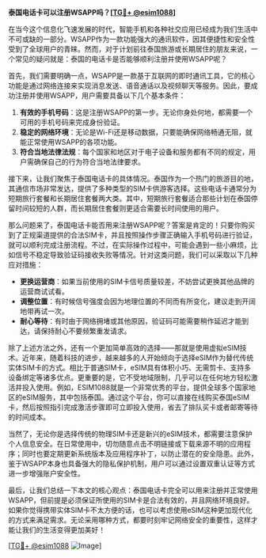 **泰国电话卡可以注册WSAPP吗？[[TG💪+ @esim1088](https://t.me/s/esim1088)]**

在当今这个信息化飞速发展的时代，智能手机和各种社交应用已经成为我们生活中不可或缺的一部分。WSAPP作为一款功能强大的通讯软件，因其便捷性和安全性受到了全球用户的青睐。然而，对于计划前往泰国旅游或长期居住的朋友来说，一个常见的疑问就是：泰国的电话卡是否能够顺利注册并使用WSAPP呢？

首先，我们需要明确一点，WSAPP是一款基于互联网的即时通讯工具，它的核心功能是通过网络连接来实现消息发送、语音通话以及视频聊天等服务。因此，要成功注册并使用WSAPP，用户需要具备以下几个基本条件：

1. **有效的手机号码**：这是注册WSAPP的第一步。无论你身处何地，都需要一个可用的手机号码来完成身份验证。
2. **稳定的网络环境**：无论是Wi-Fi还是移动数据，只要能确保网络畅通无阻，就能正常使用WSAPP的各项功能。
3. **符合当地法律法规**：每个国家和地区对于电子设备和服务都有不同的规定，用户需确保自己的行为符合当地法律要求。

接下来，让我们聚焦于泰国电话卡的具体情况。泰国作为一个热门的旅游目的地，其通信市场非常发达，提供了多种类型的SIM卡供游客选择。这些电话卡通常分为短期旅行套餐和长期居住套餐两大类。其中，短期旅行套餐适合那些计划在泰国停留时间较短的人群，而长期居住套餐则更适合需要长时间使用的用户。

那么问题来了，泰国电话卡能否用来注册WSAPP呢？答案是肯定的！只要你购买到了正规渠道提供的合法SIM卡，并且按照操作步骤正确输入手机号码进行验证，就可以顺利完成注册流程。不过，在实际操作过程中，可能会遇到一些小麻烦，比如信号不稳定导致验证码接收失败等情况。针对这类问题，我们可以采取以下几种应对措施：

- **更换运营商**：如果当前使用的SIM卡信号质量较差，不妨尝试更换其他品牌的运营商试试看。
- **调整位置**：有时候信号强度会因为地理位置的不同而有所变化，建议走到开阔地带再试一次。
- **耐心等待**：有时由于网络拥堵或其他原因，验证码可能需要稍作延迟才能到达，请保持耐心不要频繁重发请求。

除了上述方法之外，还有一个更加简单高效的选择——那就是使用虚拟eSIM技术。近年来，随着科技的进步，越来越多的人开始倾向于选择eSIM作为替代传统实体SIM卡的方式。相比于普通SIM卡，eSIM具有体积小巧、无需剪卡、支持多设备绑定等诸多优点。更重要的是，它不受地域限制，几乎可以在任何地方轻松激活并投入使用。例如，ESIM1088就是一个非常优秀的平台，提供全球多个国家地区的eSIM服务，其中包括泰国。通过这个平台，你可以直接在线购买泰国eSIM卡，然后按照指引完成激活步骤即可立即投入使用，省去了排队买卡或者邮寄等待的时间成本。

当然了，无论你是选择传统的物理SIM卡还是新兴的eSIM技术，都需要注意保护个人信息安全。在日常使用中，切勿随意点击不明链接或下载来源不明的应用程序；同时也要定期更新系统版本及应用程序补丁，以防止潜在的安全隐患。此外，鉴于WSAPP本身也具备强大的隐私保护机制，用户可以通过设置双重认证等方式进一步增强账户安全性。

最后，让我们总结一下本文的核心观点：泰国电话卡完全可以用来注册并正常使用WSAPP，但前提是必须保证所使用的SIM卡是合法有效的，并且网络环境良好。如果你觉得携带实体SIM卡不太方便的话，也可以考虑使用eSIM这种更加现代化的方式来满足需求。无论采用哪种方式，都要时刻牢记网络安全的重要性，这样才能让我们的生活变得更加美好！

[[TG💪+ @esim1088](https://t.me/s/esim1088) ![Image](https://i.postimg.cc/4NQfJmqS/Snipaste-2025-05-13-00-14-12.png)]